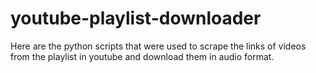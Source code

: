 # youtube-playlist-downloader
Here are the python scripts that were used to scrape the links of videos from the playlist in youtube and download them in audio format.
